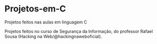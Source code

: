 # Projetos-em-C
Projetos feitos nas aulas em linguagem C

Projetos feitos no curso de Segurança da Informação, do professor Rafael Sousa (Hacking na Web/@hackingnaweboficial).
